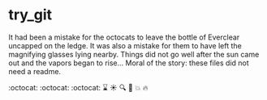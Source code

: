 try_git
=======
It had been a mistake for the octocats to leave the bottle of Everclear uncapped on the ledge. 
It was also a mistake for them to have left the magnifying glasses lying nearby. 
Things did not go well after the sun came out and the vapors began to rise...
Moral of the story: these files did not need a readme.

:octocat:  :octocat:  :octocat: 
:hourglass:
:sunny: :mag: :sake: :boom: :fire:

